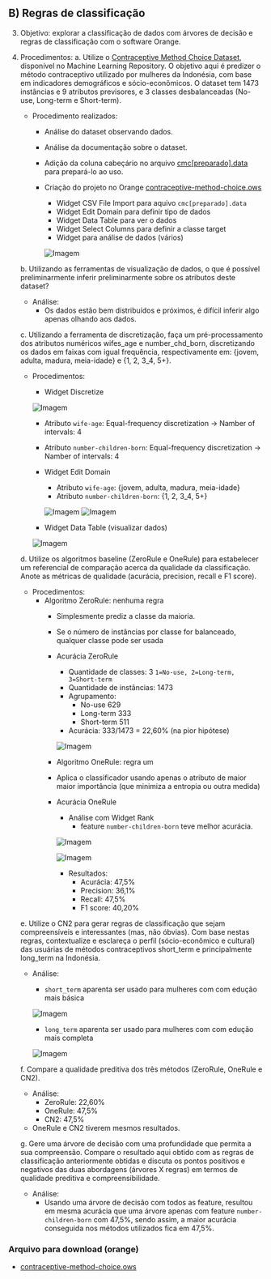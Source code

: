 ## B) Regras de classificação

3. Objetivo: explorar a classificação de dados com árvores de decisão e regras de classificação com o software Orange.

4. Procedimentos:
    a. Utilize o [Contraceptive Method Choice Dataset](https://archive.ics.uci.edu/ml/datasets/Contraceptive+Method+Choice), disponível no Machine Learning Repository. O objetivo aqui é predizer o método contraceptivo utilizado por mulheres da Indonésia, com base em indicadores demográficos e sócio-econômicos. O dataset tem 1473 instâncias e 9 atributos previsores, e 3 classes desbalanceadas (No-use, Long-term e Short-term).

      - Procedimento realizados:
        - Análise do dataset observando dados.
        - Análise da documentação sobre o dataset.
        - Adição da coluna cabeçário no arquivo [cmc[preparado].data](Dataset/cmc[preparado].data) para prepará-lo ao uso.
        - Criação do projeto no Orange [contraceptive-method-choice.ows](contraceptive-method-choice.ows)
          - Widget CSV File Import para aquivo `cmc[preparado].data`
          - Widget Edit Domain para definir tipo de dados
          - Widget Data Table para ver o dados
          - Widget Select Columns para definir a classe target
          - Widget para análise de dados (vários)

          ![Imagem](https://i.imgur.com/YZWBrVw.png)

    b. Utilizando as ferramentas de visualização de dados, o que é possível preliminarmente inferir preliminarmente sobre os atributos deste dataset?
      - Análise:
        - Os dados estão bem distribuídos e próximos, é difícil inferir algo apenas olhando aos dados.

    c. Utilizando a ferramenta de discretização, faça um pré-processamento dos atributos numéricos wifes_age e number_chd_born, discretizando os dados em faixas com igual frequência, respectivamente em: {jovem, adulta, madura, meia-idade} e {1, 2, 3_4, 5+}.

      - Procedimentos:
        - Widget Discretize

        ![Imagem](https://i.imgur.com/jMdXNoZ.png)

          - Atributo `wife-age`: Equal-frequency discretization -> Namber of intervals: 4
          - Atributo `number-children-born`: Equal-frequency discretization -> Namber of intervals: 4
          
        - Widget Edit Domain
          - Atributo `wife-age`: {jovem, adulta, madura, meia-idade}
          - Atributo `number-children-born`: {1, 2, 3_4, 5+}
          
          ![Imagem](https://i.imgur.com/5xy2CtX.png)
          ![Imagem](https://i.imgur.com/034NEYl.png)

        - Widget Data Table (visualizar dados)
        
        ![Imagem](https://i.imgur.com/Jfwn2fR.png)
    
    d. Utilize os algoritmos baseline (ZeroRule e OneRule) para estabelecer um referencial de comparação acerca da qualidade da classificação. Anote as métricas de qualidade (acurácia, precision, recall e F1 score).

      - Procedimentos:
        - Algoritmo ZeroRule: nenhuma regra
          - Simplesmente prediz a classe da maioria.
          - Se o número de instâncias por classe for balanceado, qualquer classe pode ser usada
          - Acurácia ZeroRule
            - Quantidade de classes: 3 `1=No-use, 2=Long-term, 3=Short-term`
            - Quantidade de instâncias: 1473
            - Agrupamento:
              - No-use	629
              - Long-term	333
              - Short-term	511
            - Acurácia: 333/1473 = 22,60% (na pior hipótese)

            ![Imagem](https://i.imgur.com/yHDZolE.png)

          - Algoritmo OneRule: regra um
          - Aplica o classificador usando apenas o atributo de maior maior importância (que minimiza a entropia ou outra medida)
          - Acurácia OneRule
            - Análise com Widget Rank
              - feature `number-children-born` teve melhor acurácia.
             
            ![Imagem](https://i.imgur.com/qcjDuIP.png)

            ![Imagem](https://i.imgur.com/awsEXcC.png)

            - Resultados:
              - Acurácia: 47,5%
              - Precision: 36,1%
              - Recall: 47,5%
              - F1 score: 40,20%

    e. Utilize o CN2 para gerar regras de classificação que sejam compreensíveis e interessantes (mas, não óbvias). Com base nestas regras, contextualize e esclareça o perfil (sócio-econômico e cultural) das usuárias de métodos contraceptivos short_term e principalmente long_term na Indonésia.

      - Análise:
        - `short_term` aparenta ser usado para mulheres com com edução mais básica

        ![Imagem](https://i.imgur.com/D7pMZVm.png)

        - `long_term` aparenta ser usado para mulheres com com edução mais completa
        
        ![Imagem](https://i.imgur.com/w7KcbBA.png)

    f. Compare a qualidade preditiva dos três métodos (ZeroRule, OneRule e CN2).

      - Análise:
        - ZeroRule: 22,60%
        - OneRule: 47,5%
        - CN2: 47,5%
      - OneRule e CN2 tiverem mesmos resultados.

    g. Gere uma árvore de decisão com uma profundidade que permita a sua compreensão. Compare o resultado aqui obtido com as regras de classificação anteriormente obtidas e discuta os pontos positivos e negativos das duas abordagens (árvores X regras) em termos de qualidade preditiva e compreensibilidade.

      - Análise:
        - Usando uma árvore de decisão com todos as feature, resultou em mesma acurácia que uma árvore apenas com feature `number-children-born` com 47,5%, sendo assim, a maior acurácia conseguida nos métodos utilizados fica em 47,5%.

### Arquivo para download (orange)
 - [contraceptive-method-choice.ows](contraceptive-method-choice.ows)